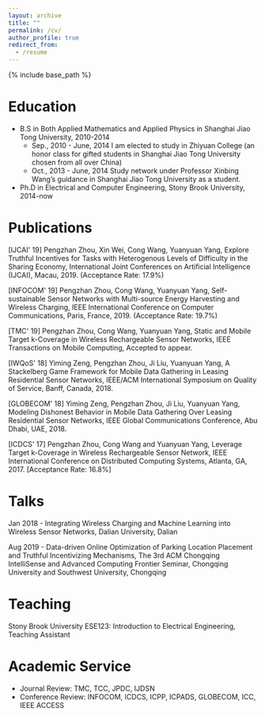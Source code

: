 ```yaml
---
layout: archive
title: ""
permalink: /cv/
author_profile: true
redirect_from:
  - /resume
---
```


{% include base_path %}

Education
======
* B.S in Both Applied Mathematics and Applied Physics in Shanghai Jiao Tong University, 2010-2014
  * Sep., 2010 - June, 2014 I am elected to study in Zhiyuan College (an honor class for gifted students in Shanghai Jiao Tong University chosen from all over China)
  * Oct., 2013 - June, 2014 Study network under Professor  Xinbing Wang’s guidance in Shanghai Jiao Tong University as a student.
* Ph.D in Electrical and Computer Engineering, Stony Brook University, 2014-now



Publications
======
[IJCAI' 19] Pengzhan Zhou, Xin Wei, Cong Wang, Yuanyuan Yang, Explore Truthful Incentives for Tasks with Heterogenous Levels of Difficulty in the Sharing Economy, International Joint Conferences on Artificial Intelligence (IJCAI), Macau, 2019. (Acceptance Rate: 17.9%)

[INFOCOM' 19] Pengzhan Zhou, Cong Wang, Yuanyuan Yang, Self-sustainable Sensor Networks with Multi-source Energy Harvesting and Wireless Charging, IEEE International Conference on Computer Communications, Paris, France, 2019. (Acceptance Rate: 19.7%)

[TMC' 19] Pengzhan Zhou, Cong Wang, Yuanyuan Yang, Static and Mobile Target k-Coverage in Wireless Rechargeable Sensor Networks, IEEE Transactions on Mobile Computing, Accepted to appear.

[IWQoS' 18] Yiming Zeng, Pengzhan Zhou, Ji Liu, Yuanyuan Yang, A Stackelberg Game Framework for Mobile Data Gathering in Leasing Residential Sensor Networks,  IEEE/ACM International Symposium on Quality of Service, Banff, Canada, 2018.

[GLOBECOM' 18] Yiming Zeng, Pengzhan Zhou, Ji Liu, Yuanyuan Yang, Modeling Dishonest Behavior in Mobile Data Gathering Over Leasing Residential Sensor Networks, IEEE Global Communications Conference, Abu Dhabi, UAE, 2018.

[ICDCS' 17] Pengzhan Zhou, Cong Wang and Yuanyuan Yang, Leverage Target k-Coverage in Wireless Rechargeable Sensor Network, IEEE International Conference on Distributed Computing Systems, Atlanta, GA, 2017. [Acceptance Rate: 16.8%]


  
Talks
======
Jan 2018 - Integrating Wireless Charging and Machine Learning into Wireless Sensor Networks,  Dalian University, Dalian

Aug 2019 - Data-driven Online Optimization of Parking Location Placement and Truthful Incentivizing Mechanisms, The 3rd ACM Chongqing IntelliSense and Advanced Computing Frontier Seminar, Chongqing University and Southwest University, Chongqing

  
Teaching
======
Stony Brook University ESE123: Introduction to Electrical Engineering, Teaching Assistant

  
Academic Service
======
* Journal Review: TMC, TCC, JPDC, IJDSN
* Conference Review: INFOCOM, ICDCS, ICPP, ICPADS, GLOBECOM, ICC, IEEE ACCESS

